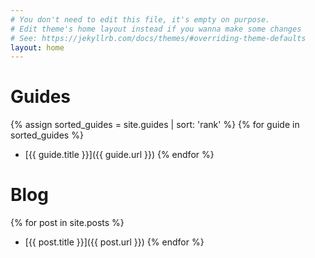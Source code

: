 ```yaml
---
# You don't need to edit this file, it's empty on purpose.
# Edit theme's home layout instead if you wanna make some changes
# See: https://jekyllrb.com/docs/themes/#overriding-theme-defaults
layout: home
---
```

# Guides
{% assign sorted_guides = site.guides | sort: 'rank' %}
{% for guide in sorted_guides %}
* [{{ guide.title }}]({{ guide.url }})
{% endfor %}

# Blog
{% for post in site.posts %}
* [{{ post.title }}]({{ post.url }})
{% endfor %}
